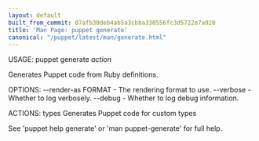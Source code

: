 ```yaml
---
layout: default
built_from_commit: 07afb30deb4ab5a3cbba330556fc3d5722e7a020
title: 'Man Page: puppet generate'
canonical: "/puppet/latest/man/generate.html"
---
```


<div class='mp'>
<p>USAGE: puppet generate <var>action</var></p>

<p>Generates Puppet code from Ruby definitions.</p>

<p>OPTIONS:
  --render-as FORMAT             - The rendering format to use.
  --verbose                      - Whether to log verbosely.
  --debug                        - Whether to log debug information.</p>

<p>ACTIONS:
  types    Generates Puppet code for custom types</p>

<p>See 'puppet help generate' or 'man puppet-generate' for full help.</p>

</div>
